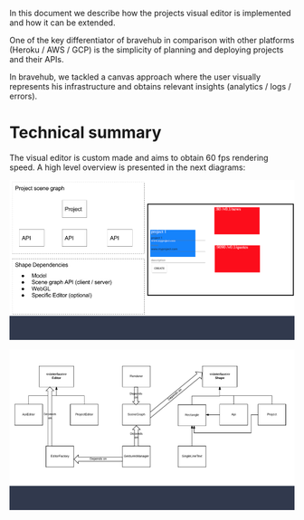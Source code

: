 In this document we describe how the projects visual editor is implemented and how it can be extended.

One of the key differentiator of bravehub in comparison with other platforms (Heroku / AWS / GCP) is the simplicity of planning and deploying projects and their APIs.

In bravehub, we tackled a canvas approach where the user visually represents his infrastructure and obtains relevant insights (analytics / logs / errors).

# Technical summary

The visual editor is custom made and aims to obtain 60 fps rendering speed. A high level overview is presented in the next diagrams:

![Project planner editor](../images/editor/project-planner-editor.png)

![Project planner editor classes](../images/editor/project-planner-editor-classes.png)
